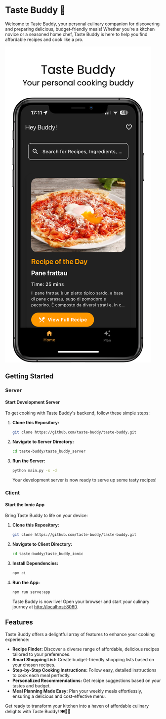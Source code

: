 # Taste Buddy 🍳

Welcome to Taste Buddy, your personal culinary companion for discovering and preparing delicious, budget-friendly meals! Whether you're a kitchen novice or a seasoned home chef, Taste Buddy is here to help you find affordable recipes and cook like a pro.

![Taste Buddy App](<taste_buddy/assets/screenshots/AppMockUp Screenshots/Apple iPhone 11 Pro Max (1242x2688)/Apple iPhone 11 Pro Max Screenshot 0.png>)

## Getting Started

### Server

#### Start Development Server

To get cooking with Taste Buddy's backend, follow these simple steps:

1. **Clone this Repository:**
   ```bash
   git clone https://github.com/taste-buddy/taste-buddy.git
   ```

2. **Navigate to Server Directory:**
   ```bash
   cd taste-buddy/taste_buddy_server
   ```

3. **Run the Server:**
   ```bash
   python main.py -s -d
   ```

   Your development server is now ready to serve up some tasty recipes!

### Client

#### Start the Ionic App

Bring Taste Buddy to life on your device:

1. **Clone this Repository:**
   ```bash
   git clone https://github.com/taste-buddy/taste-buddy.git
   ```

2. **Navigate to Client Directory:**
   ```bash
   cd taste-buddy/taste_buddy_ionic
   ```

3. **Install Dependencies:**
   ```bash
   npm ci
   ```

4. **Run the App:**
   ```bash
   npm run serve:app
   ```

   Taste Buddy is now live! Open your browser and start your culinary journey at [http://localhost:8080](http://localhost:8080).

## Features

Taste Buddy offers a delightful array of features to enhance your cooking experience:

- **Recipe Finder:** Discover a diverse range of affordable, delicious recipes tailored to your preferences.
- **Smart Shopping List:** Create budget-friendly shopping lists based on your chosen recipes.
- **Step-by-Step Cooking Instructions:** Follow easy, detailed instructions to cook each meal perfectly.
- **Personalized Recommendations:** Get recipe suggestions based on your tastes and budget.
- **Meal Planning Made Easy:** Plan your weekly meals effortlessly, ensuring a delicious and cost-effective menu.

Get ready to transform your kitchen into a haven of affordable culinary delights with Taste Buddy! 🍽️👨‍🍳

